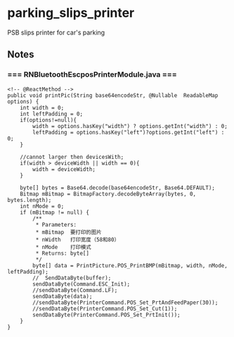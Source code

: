 # parking_slips_printer
PSB slips printer for car's parking

## Notes
### === RNBluetoothEscposPrinterModule.java ===
    <!-- @ReactMethod -->
    public void printPic(String base64encodeStr, @Nullable  ReadableMap options) {
        int width = 0;
        int leftPadding = 0;
        if(options!=null){
            width = options.hasKey("width") ? options.getInt("width") : 0;
            leftPadding = options.hasKey("left")?options.getInt("left") : 0;
        }

        //cannot larger then devicesWith;
        if(width > deviceWidth || width == 0){
            width = deviceWidth;
        }

        byte[] bytes = Base64.decode(base64encodeStr, Base64.DEFAULT);
        Bitmap mBitmap = BitmapFactory.decodeByteArray(bytes, 0, bytes.length);
        int nMode = 0;
        if (mBitmap != null) {
            /**
             * Parameters:
             * mBitmap  要打印的图片
             * nWidth   打印宽度（58和80）
             * nMode    打印模式
             * Returns: byte[]
             */
            byte[] data = PrintPicture.POS_PrintBMP(mBitmap, width, nMode, leftPadding);
            //	SendDataByte(buffer);
            sendDataByte(Command.ESC_Init);
            //sendDataByte(Command.LF);
            sendDataByte(data);
            //sendDataByte(PrinterCommand.POS_Set_PrtAndFeedPaper(30));
            //sendDataByte(PrinterCommand.POS_Set_Cut(1));
            sendDataByte(PrinterCommand.POS_Set_PrtInit());
        }
    }